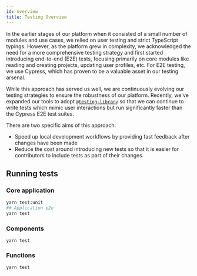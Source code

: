 ```yaml
---
id: overview
title: Testing Overview
---
```


In the earlier stages of our platform when it consisted of a small number of modules and use cases, we relied on user testing and strict TypeScript typings. However, as the platform grew in complexity, we acknowledged the need for a more comprehensive testing strategy and first started introducing end-to-end (E2E) tests, focusing primarily on core modules like reading and creating projects, updating user profiles, etc. For E2E testing, we use Cypress, which has proven to be a valuable asset in our testing arsenal.

While this approach has served us well, we are continuously evolving our testing strategies to ensure the robustness of our platform. Recently, we've expanded our tools to adopt [`@testing-library`](https://testing-library.com/) so that we can continue to write tests which mimic user interactions but run significantly faster than the Cypress E2E test suites.

There are two specific aims of this approach:

- Speed up local development workflows by providing fast feedback after changes have been made
- Reduce the cost around introducing new tests so that it is easier for contributors to include tests as part of their changes.

## Running tests

### Core application

```bash
yarn test:unit
## Application e2e
yarn test
```

### Components

```
yarn test
```

### Functions

```
yarn test
```
